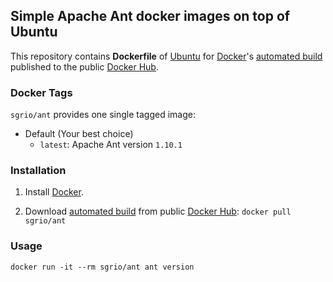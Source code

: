 ## Simple Apache Ant docker images on top of Ubuntu

This repository contains **Dockerfile** of [Ubuntu](http://www.ubuntu.com/) for [Docker](https://www.docker.com/)'s [automated build](https://hub.docker.com/r/sgrio/ant/) published to the public [Docker Hub](https://hub.docker.com/).

### Docker Tags

`sgrio/ant` provides one single tagged image:

* Default (Your best choice)
  * `latest`: Apache Ant version `1.10.1`

### Installation

1. Install [Docker](https://www.docker.com/).

2. Download [automated build](https://hub.docker.com/r/sgrio/ant/) from public [Docker Hub](https://hub.docker.com/): `docker pull sgrio/ant`

### Usage

    docker run -it --rm sgrio/ant ant version
